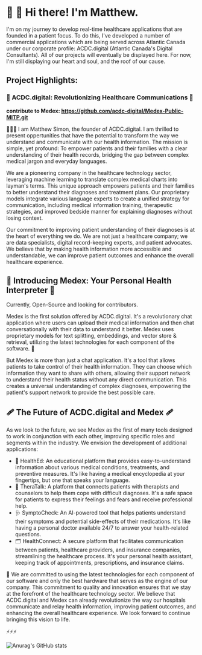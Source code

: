 # 🏥 💾 Hi there! I'm Matthew.

I'm on my journey to develop real-time healthcare applications that are founded in a patient focus. To do this, I've developed a number of commercial applications which are being served across Atlantic Canada under our corporate profile: ACDC.digital (Atlantic Canada's Digital Consultants). All of our projects will eventually be displayed here. For now, I'm still displaying our heart and soul, and the roof of our cause. 

<h2>Project Highlights:</h2>
<h3>🚀 ACDC.digital: Revolutionizing Healthcare Communications 🚀</h3>

**contribute to Medex: https://github.com/acdc-digital/Medex-Public-MITP.git**

👋👋👋
I am Matthew Simon, the founder of ACDC.digital. I am thrilled to present oppertunities that have the potential to transform the way we understand and communicate with our health information. The mission is simple, yet profound: To empower patients and their families with a clear understanding of their health records, bridging the gap between complex medical jargon and everyday languages.

We are a pioneering company in the healthcare technology sector, leveraging machine learning to translate complex medical charts into layman's terms. This unique approach empowers patients and their families to better understand their diagnoses and treatment plans. Our proprietary models integrate various language experts to create a unified strategy for communication, including medical information training, therapeutic strategies, and improved bedside manner for explaining diagnoses without losing context. 

Our commitment to improving patient understanding of their diagnoses is at the heart of everything we do. We are not just a healthcare company; we are data specialists, digital record-keeping experts, and patient advocates. We believe that by making health information more accessible and understandable, we can improve patient outcomes and enhance the overall healthcare experience. 

<h2>🩻 Introducing Medex: Your Personal Health Interpreter 🩻</h2>

Currently, Open-Source and looking for contributors. 

Medex is the first solution offered by ACDC.digital. It's a revolutionary chat application where users can upload their medical information and then chat conversationally with their data to understand it better. Medex uses proprietary models for text splitting, embeddings, and vector store & retrieval, utilizing the latest technologies for each component of the software. 📱

But Medex is more than just a chat application. It's a tool that allows patients to take control of their health information. They can choose which information they want to share with others, allowing their support network to understand their health status without any direct communication. This creates a universal understanding of complex diagnoses, empowering the patient's support network to provide the best possible care. 

<h2>🩹 The Future of ACDC.digital and Medex  🩹</h2>

As we look to the future, we see Medex as the first of many tools designed to work in conjunction with each other, improving specific roles and segments within the industry. We envision the development of additional applications:

* 🧬 HealthEd: An educational platform that provides easy-to-understand information about various medical conditions, treatments, and preventive measures. It's like having a medical encyclopedia at your fingertips, but one that speaks your language. 
* 💬 TheraTalk: A platform that connects patients with therapists and counselors to help them cope with difficult diagnoses. It's a safe space for patients to express their feelings and fears and receive professional help.
* 🩺 SymptoCheck: An AI-powered tool that helps patients understand their symptoms and potential side-effects of their medications. It's like having a personal doctor available 24/7 to answer your health-related questions.
* 🗂️ HealthConnect: A secure platform that facilitates communication between patients, healthcare providers, and insurance companies, streamlining the healthcare process. It's your personal health assistant, keeping track of appointments, prescriptions, and insurance claims. 

📰 We are committed to using the latest technologies for each component of our software and only the best hardware that serves as the engine of our company. This commitment to quality and innovation ensures that we stay at the forefront of the healthcare technology sector. We believe that ACDC.digital and Medex can already revolutionize the way our hospitals communicate and relay health information, improving patient outcomes, and enhancing the overall healthcare experience. We look forward to continue bringing this vision to life. 


⚡⚡⚡

![Anurag's GitHub stats](https://github-readme-stats.vercel.app/api?username=acdc-digital&show_icons=true)
